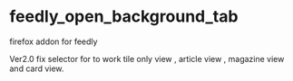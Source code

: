 # feedly_open_background_tab
firefox addon for feedly


Ver2.0
 fix selector for to work tile only view , article view , magazine view and card view.
